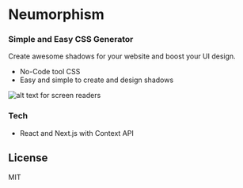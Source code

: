 # Neumorphism

### Simple and Easy CSS Generator
 Create awesome shadows for your website and boost your UI design.

- No-Code tool CSS
- Easy and simple to create and design shadows

![alt text for screen readers](https://i.ibb.co/xXgSsHQ/neu.png)

### Tech 
- React and Next.js with Context API

## License

MIT

